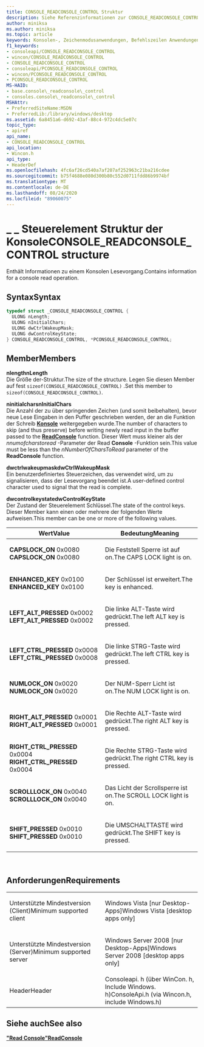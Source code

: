 ```yaml
---
title: CONSOLE_READCONSOLE_CONTROL Struktur
description: Siehe Referenzinformationen zur CONSOLE_READCONSOLE_CONTROL Struktur, die Informationen zu einem Konsolen Lesevorgang enthält.
author: miniksa
ms.author: miniksa
ms.topic: article
keywords: Konsolen-, Zeichenmodusanwendungen, Befehlszeilen Anwendungen, Terminalanwendungen, Konsolen-API
f1_keywords:
- consoleapi/CONSOLE_READCONSOLE_CONTROL
- wincon/CONSOLE_READCONSOLE_CONTROL
- CONSOLE_READCONSOLE_CONTROL
- consoleapi/PCONSOLE_READCONSOLE_CONTROL
- wincon/PCONSOLE_READCONSOLE_CONTROL
- PCONSOLE_READCONSOLE_CONTROL
MS-HAID:
- base.console\_readconsole\_control
- consoles.console\_readconsole\_control
MSHAttr:
- PreferredSiteName:MSDN
- PreferredLib:/library/windows/desktop
ms.assetid: 6a8451a6-d692-43af-88c4-972c4dc5e07c
topic_type:
- apiref
api_name:
- CONSOLE_READCONSOLE_CONTROL
api_location:
- Wincon.h
api_type:
- HeaderDef
ms.openlocfilehash: 4fc6af26cd540a7af207af252963c21ba216cdee
ms.sourcegitcommit: b75f4688e080d300b80c552d0711fdd86b9974bf
ms.translationtype: MT
ms.contentlocale: de-DE
ms.lasthandoff: 08/24/2020
ms.locfileid: "89060075"
---
```

# <a name="console_readconsole_control-structure"></a><span data-ttu-id="5185c-104">\_ \_ Steuerelement Struktur der Konsole</span><span class="sxs-lookup"><span data-stu-id="5185c-104">CONSOLE\_READCONSOLE\_CONTROL structure</span></span>


<span data-ttu-id="5185c-105">Enthält Informationen zu einem Konsolen Lesevorgang.</span><span class="sxs-lookup"><span data-stu-id="5185c-105">Contains information for a console read operation.</span></span>

<a name="syntax"></a><span data-ttu-id="5185c-106">Syntax</span><span class="sxs-lookup"><span data-stu-id="5185c-106">Syntax</span></span>
------

```C
typedef struct _CONSOLE_READCONSOLE_CONTROL {
  ULONG nLength;
  ULONG nInitialChars;
  ULONG dwCtrlWakeupMask;
  ULONG dwControlKeyState;
} CONSOLE_READCONSOLE_CONTROL, *PCONSOLE_READCONSOLE_CONTROL;
```

<a name="members"></a><span data-ttu-id="5185c-107">Member</span><span class="sxs-lookup"><span data-stu-id="5185c-107">Members</span></span>
-------

<span data-ttu-id="5185c-108">**nlength**</span><span class="sxs-lookup"><span data-stu-id="5185c-108">**nLength**</span></span>  
<span data-ttu-id="5185c-109">Die Größe der-Struktur.</span><span class="sxs-lookup"><span data-stu-id="5185c-109">The size of the structure.</span></span> <span data-ttu-id="5185c-110">Legen Sie diesen Member auf fest `sizeof(CONSOLE_READCONSOLE_CONTROL)` .</span><span class="sxs-lookup"><span data-stu-id="5185c-110">Set this member to `sizeof(CONSOLE_READCONSOLE_CONTROL)`.</span></span>

<span data-ttu-id="5185c-111">**ninitialchars**</span><span class="sxs-lookup"><span data-stu-id="5185c-111">**nInitialChars**</span></span>  
<span data-ttu-id="5185c-112">Die Anzahl der zu über springenden Zeichen (und somit beibehalten), bevor neue Lese Eingaben in den Puffer geschrieben werden, der an die Funktion der Schreib [**Konsole**](readconsole.md) weitergegeben wurde.</span><span class="sxs-lookup"><span data-stu-id="5185c-112">The number of characters to skip (and thus preserve) before writing newly read input in the buffer passed to the [**ReadConsole**](readconsole.md) function.</span></span> <span data-ttu-id="5185c-113">Dieser Wert muss kleiner als der *nnumofcharstoread* -Parameter der Read **Console** -Funktion sein.</span><span class="sxs-lookup"><span data-stu-id="5185c-113">This value must be less than the *nNumberOfCharsToRead* parameter of the **ReadConsole** function.</span></span>

<span data-ttu-id="5185c-114">**dwctrlwakeupmask**</span><span class="sxs-lookup"><span data-stu-id="5185c-114">**dwCtrlWakeupMask**</span></span>  
<span data-ttu-id="5185c-115">Ein benutzerdefiniertes Steuerzeichen, das verwendet wird, um zu signalisieren, dass der Lesevorgang beendet ist.</span><span class="sxs-lookup"><span data-stu-id="5185c-115">A user-defined control character used to signal that the read is complete.</span></span>

<span data-ttu-id="5185c-116">**dwcontrolkeystate**</span><span class="sxs-lookup"><span data-stu-id="5185c-116">**dwControlKeyState**</span></span>  
<span data-ttu-id="5185c-117">Der Zustand der Steuerelement Schlüssel.</span><span class="sxs-lookup"><span data-stu-id="5185c-117">The state of the control keys.</span></span> <span data-ttu-id="5185c-118">Dieser Member kann einen oder mehrere der folgenden Werte aufweisen.</span><span class="sxs-lookup"><span data-stu-id="5185c-118">This member can be one or more of the following values.</span></span>

<table>
<colgroup>
<col width="50%" />
<col width="50%" />
</colgroup>
<thead>
<tr class="header">
<th><span data-ttu-id="5185c-119">Wert</span><span class="sxs-lookup"><span data-stu-id="5185c-119">Value</span></span></th>
<th><span data-ttu-id="5185c-120">Bedeutung</span><span class="sxs-lookup"><span data-stu-id="5185c-120">Meaning</span></span></th>
</tr>
</thead>
<tbody>
<tr class="odd">
<td><span data-ttu-id="5185c-121"><span id="CAPSLOCK_ON"></span><span id="capslock_on"></span>
<strong>CAPSLOCK_ON</strong> 0x0080</span><span class="sxs-lookup"><span data-stu-id="5185c-121"><span id="CAPSLOCK_ON"></span><span id="capslock_on"></span>
<strong>CAPSLOCK_ON</strong> 0x0080</span></span></td>
<td><p><span data-ttu-id="5185c-122">Die Feststell Sperre ist auf on.</span><span class="sxs-lookup"><span data-stu-id="5185c-122">The CAPS LOCK light is on.</span></span></p></td>
</tr>
<tr class="even">
<td><span data-ttu-id="5185c-123"><span id="ENHANCED_KEY"></span><span id="enhanced_key"></span>
<strong>ENHANCED_KEY</strong> 0x0100</span><span class="sxs-lookup"><span data-stu-id="5185c-123"><span id="ENHANCED_KEY"></span><span id="enhanced_key"></span>
<strong>ENHANCED_KEY</strong> 0x0100</span></span></td>
<td><p><span data-ttu-id="5185c-124">Der Schlüssel ist erweitert.</span><span class="sxs-lookup"><span data-stu-id="5185c-124">The key is enhanced.</span></span></p></td>
</tr>
<tr class="odd">
<td><span data-ttu-id="5185c-125"><span id="LEFT_ALT_PRESSED"></span><span id="left_alt_pressed"></span>
<strong>LEFT_ALT_PRESSED</strong> 0x0002</span><span class="sxs-lookup"><span data-stu-id="5185c-125"><span id="LEFT_ALT_PRESSED"></span><span id="left_alt_pressed"></span>
<strong>LEFT_ALT_PRESSED</strong> 0x0002</span></span></td>
<td><p><span data-ttu-id="5185c-126">Die linke ALT-Taste wird gedrückt.</span><span class="sxs-lookup"><span data-stu-id="5185c-126">The left ALT key is pressed.</span></span></p></td>
</tr>
<tr class="even">
<td><span data-ttu-id="5185c-127"><span id="LEFT_CTRL_PRESSED"></span><span id="left_ctrl_pressed"></span>
<strong>LEFT_CTRL_PRESSED</strong> 0x0008</span><span class="sxs-lookup"><span data-stu-id="5185c-127"><span id="LEFT_CTRL_PRESSED"></span><span id="left_ctrl_pressed"></span>
<strong>LEFT_CTRL_PRESSED</strong> 0x0008</span></span></td>
<td><p><span data-ttu-id="5185c-128">Die linke STRG-Taste wird gedrückt.</span><span class="sxs-lookup"><span data-stu-id="5185c-128">The left CTRL key is pressed.</span></span></p></td>
</tr>
<tr class="odd">
<td><span data-ttu-id="5185c-129"><span id="NUMLOCK_ON"></span><span id="numlock_on"></span>
<strong>NUMLOCK_ON</strong> 0x0020</span><span class="sxs-lookup"><span data-stu-id="5185c-129"><span id="NUMLOCK_ON"></span><span id="numlock_on"></span>
<strong>NUMLOCK_ON</strong> 0x0020</span></span></td>
<td><p><span data-ttu-id="5185c-130">Der NUM-Sperr Licht ist on.</span><span class="sxs-lookup"><span data-stu-id="5185c-130">The NUM LOCK light is on.</span></span></p></td>
</tr>
<tr class="even">
<td><span data-ttu-id="5185c-131"><span id="RIGHT_ALT_PRESSED"></span><span id="right_alt_pressed"></span>
<strong>RIGHT_ALT_PRESSED</strong> 0x0001</span><span class="sxs-lookup"><span data-stu-id="5185c-131"><span id="RIGHT_ALT_PRESSED"></span><span id="right_alt_pressed"></span>
<strong>RIGHT_ALT_PRESSED</strong> 0x0001</span></span></td>
<td><p><span data-ttu-id="5185c-132">Die Rechte ALT-Taste wird gedrückt.</span><span class="sxs-lookup"><span data-stu-id="5185c-132">The right ALT key is pressed.</span></span></p></td>
</tr>
<tr class="odd">
<td><span data-ttu-id="5185c-133"><span id="RIGHT_CTRL_PRESSED"></span><span id="right_ctrl_pressed"></span>
<strong>RIGHT_CTRL_PRESSED</strong> 0x0004</span><span class="sxs-lookup"><span data-stu-id="5185c-133"><span id="RIGHT_CTRL_PRESSED"></span><span id="right_ctrl_pressed"></span>
<strong>RIGHT_CTRL_PRESSED</strong> 0x0004</span></span></td>
<td><p><span data-ttu-id="5185c-134">Die Rechte STRG-Taste wird gedrückt.</span><span class="sxs-lookup"><span data-stu-id="5185c-134">The right CTRL key is pressed.</span></span></p></td>
</tr>
<tr class="even">
<td><span data-ttu-id="5185c-135"><span id="SCROLLLOCK_ON"></span><span id="scrolllock_on"></span>
<strong>SCROLLLOCK_ON</strong> 0x0040</span><span class="sxs-lookup"><span data-stu-id="5185c-135"><span id="SCROLLLOCK_ON"></span><span id="scrolllock_on"></span>
<strong>SCROLLLOCK_ON</strong> 0x0040</span></span></td>
<td><p><span data-ttu-id="5185c-136">Das Licht der Scrollsperre ist on.</span><span class="sxs-lookup"><span data-stu-id="5185c-136">The SCROLL LOCK light is on.</span></span></p></td>
</tr>
<tr class="odd">
<td><span data-ttu-id="5185c-137"><span id="SHIFT_PRESSED"></span><span id="shift_pressed"></span>
<strong>SHIFT_PRESSED</strong> 0x0010</span><span class="sxs-lookup"><span data-stu-id="5185c-137"><span id="SHIFT_PRESSED"></span><span id="shift_pressed"></span>
<strong>SHIFT_PRESSED</strong> 0x0010</span></span></td>
<td><p><span data-ttu-id="5185c-138">Die UMSCHALTTASTE wird gedrückt.</span><span class="sxs-lookup"><span data-stu-id="5185c-138">The SHIFT key is pressed.</span></span></p></td>
</tr>
<tr class="even">
</tr>
<tr class="odd">
</tr>
<tr class="even">
</tr>
<tr class="odd">
</tr>
<tr class="even">
</tr>
<tr class="odd">
</tr>
<tr class="even">
</tr>
</tbody>
</table>

 

<a name="requirements"></a><span data-ttu-id="5185c-139">Anforderungen</span><span class="sxs-lookup"><span data-stu-id="5185c-139">Requirements</span></span>
------------

<table>
<colgroup>
<col width="50%" />
<col width="50%" />
</colgroup>
<tbody>
<tr class="odd">
<td><p><span data-ttu-id="5185c-140">Unterstützte Mindestversion (Client)</span><span class="sxs-lookup"><span data-stu-id="5185c-140">Minimum supported client</span></span></p></td>
<td><p><span data-ttu-id="5185c-141">Windows Vista [nur Desktop-Apps]</span><span class="sxs-lookup"><span data-stu-id="5185c-141">Windows Vista [desktop apps only]</span></span></p></td>
</tr>
<tr class="even">
<td><p><span data-ttu-id="5185c-142">Unterstützte Mindestversion (Server)</span><span class="sxs-lookup"><span data-stu-id="5185c-142">Minimum supported server</span></span></p></td>
<td><p><span data-ttu-id="5185c-143">Windows Server 2008 [nur Desktop-Apps]</span><span class="sxs-lookup"><span data-stu-id="5185c-143">Windows Server 2008 [desktop apps only]</span></span></p></td>
</tr>
<tr class="odd">
<td><p><span data-ttu-id="5185c-144">Header</span><span class="sxs-lookup"><span data-stu-id="5185c-144">Header</span></span></p></td>
<td><span data-ttu-id="5185c-145">Consoleapi. h (über WinCon. h, Include Windows. h)</span><span class="sxs-lookup"><span data-stu-id="5185c-145">ConsoleApi.h (via Wincon.h, include Windows.h)</span></span></td>
</tr>
</tbody>
</table>

## <a name="span-idsee_alsospansee-also"></a><span data-ttu-id="5185c-146"><span id="see_also"></span>Siehe auch</span><span class="sxs-lookup"><span data-stu-id="5185c-146"><span id="see_also"></span>See also</span></span>


[<span data-ttu-id="5185c-147">**"Read Console"**</span><span class="sxs-lookup"><span data-stu-id="5185c-147">**ReadConsole**</span></span>](readconsole.md)

 

 




